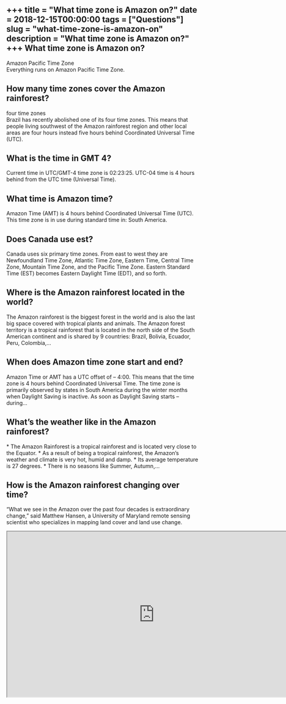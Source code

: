 +++
title = "What time zone is Amazon on?"
date = 2018-12-15T00:00:00
tags = ["Questions"]
slug = "what-time-zone-is-amazon-on"
description = "What time zone is Amazon on?"
+++
What time zone is Amazon on?
----------------------------

Amazon Pacific Time Zone  
Everything runs on Amazon Pacific Time Zone.

How many time zones cover the Amazon rainforest?
------------------------------------------------

four time zones  
Brazil has recently abolished one of its four time zones. This means that people living southwest of the Amazon rainforest region and other local areas are four hours instead five hours behind Coordinated Universal Time (UTC).

What is the time in GMT 4?
--------------------------

Current time in UTC/GMT-4 time zone is 02:23:25. UTC-04 time is 4 hours behind from the UTC time (Universal Time).

What time is Amazon time?
-------------------------

Amazon Time (AMT) is 4 hours behind Coordinated Universal Time (UTC). This time zone is in use during standard time in: South America.

Does Canada use est?
--------------------

Canada uses six primary time zones. From east to west they are Newfoundland Time Zone, Atlantic Time Zone, Eastern Time, Central Time Zone, Mountain Time Zone, and the Pacific Time Zone. Eastern Standard Time (EST) becomes Eastern Daylight Time (EDT), and so forth.

Where is the Amazon rainforest located in the world?
----------------------------------------------------

The Amazon rainforest is the biggest forest in the world and is also the last big space covered with tropical plants and animals. The Amazon forest territory is a tropical rainforest that is located in the north side of the South American continent and is shared by 9 countries: Brazil, Bolivia, Ecuador, Peru, Colombia,…

When does Amazon time zone start and end?
-----------------------------------------

Amazon Time or AMT has a UTC offset of – 4:00. This means that the time zone is 4 hours behind Coordinated Universal Time. The time zone is primarily observed by states in South America during the winter months when Daylight Saving is inactive. As soon as Daylight Saving starts – during…

What’s the weather like in the Amazon rainforest?
-------------------------------------------------

\* The Amazon Rainforest is a tropical rainforest and is located very close to the Equator. \* As a result of being a tropical rainforest, the Amazon’s weather and climate is very hot, humid and damp. \* Its average temperature is 27 degrees. \* There is no seasons like Summer, Autumn,…

How is the Amazon rainforest changing over time?
------------------------------------------------

“What we see in the Amazon over the past four decades is extraordinary change,” said Matthew Hansen, a University of Maryland remote sensing scientist who specializes in mapping land cover and land use change.

<iframe allow="accelerometer; autoplay; clipboard-write; encrypted-media; gyroscope; picture-in-picture" allowfullscreen="" class="__youtube_prefs__  epyt-is-override  no-lazyload" data-no-lazy="1" data-origheight="433" data-origwidth="770" data-skipgform_ajax_framebjll="" height="433" id="_ytid_13429" loading="lazy" src="https://www.youtube.com/embed/O6DFvW2c4rk?enablejsapi=1&autoplay=0&cc_load_policy=0&cc_lang_pref=&iv_load_policy=1&loop=0&modestbranding=0&rel=1&fs=1&playsinline=0&autohide=2&theme=dark&color=red&controls=1&" title="YouTube player" width="770"></iframe>